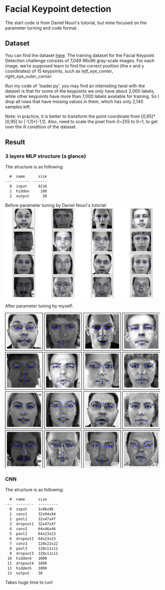 # Facial Keypoint detection

The start code is from Daniel Nouri's tutorial, but mine focused on the parameter turning and code format.

## Dataset
You can find the dataset [here](https://www.kaggle.com/c/facial-keypoints-detection/data). The training dataset for the Facial Keypoint Detection challenge consists of 7,049 96x96 gray-scale images. For each image, we're supposed learn to find the correct position (the x and y coordinates) of 15 keypoints, such as *left_eye_center*, *right_eye_outer_corner*.

Run my code of 'loader.py', you may find an interesting twist with the dataset is that for some of the keypoints we only have about 2,000 labels, while other keypoints have more than 7,000 labels available for training. So I drop all rows that have missing values in them, which has only 2,140 samples left.

Note: in practice, it is better to transform the point coordinate from [0,95]\*[0,95] to [-1,1]\*[-1,1]. Also, need to scale the pixel from 0~255 to 0~1, to get over the ill condition of the dataset. 

## Result

### 3 layers MLP structure (a glance)
The structure is as following:
```
  #  name      size
---  ------  ------
  0  input     9216
  1  hidden     100
  2  output      30
```

Before parameter tuning by Daniel Nouri's tutorial:
![figuresdsf](/figures/mlp_beforetuning.png)

After parameter tuning by myself:

![figuresdsf](/figures/mlp_aftertuning.png)

### CNN
The structure is as following:
```
  #  name      size
---  --------  ---------
  0  input     1x96x96
  1  conv1     32x94x94
  2  pool1     32x47x47
  3  dropout1  32x47x47
  4  conv2     64x46x46
  5  pool2     64x23x23
  6  dropout2  64x23x23
  7  conv3     128x22x22
  8  pool3     128x11x11
  9  dropout3  128x11x11
 10  hidden4   1000
 11  dropout4  1000
 12  hidden5   1000
 13  output    30
 ```

 Takes huge time to run!




